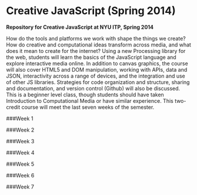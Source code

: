 Creative JavaScript (Spring 2014)
=================================

**Repository for Creative JavaScript at NYU ITP, Spring 2014**

How do the tools and platforms we work with shape the things we create? How do creative and computational ideas transform across media, and what does it mean to create for the internet? Using a new Processing library for the web, students will learn the basics of the JavaScript language and explore interactive media online. In addition to canvas graphics, the course will also cover HTML5 and DOM manipulation, working with APIs, data and JSON, interactivity across a range of devices, and the integration and use of other JS libraries. Strategies for code organization and structure, sharing and documentation, and version control (Github) will also be discussed. This is a beginner level class, though students should have taken Introduction to Computational Media or have similar experience. This two-credit course will meet the last seven weeks of the semester.


###Week 1



###Week 2

###Week 3

###Week 4

###Week 5

###Week 6

###Week 7
